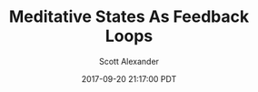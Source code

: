 ---
layout: podcast
title: "Meditative States As Feedback Loops"
author: Scott Alexander
description: https://slatestarcodex.com/2017/09/20/meditative-states-as-mental-feedback-loops/
date: 2017-09-20 21:17:00 PDT
length: 929399
duration: 232
guid: meditative-states-as-mental-feedback-loops
---